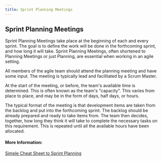 ```yaml
---
title: Sprint Planning Meetings
---
```

## Sprint Planning Meetings

Sprint Planning Meetings take place at the beginning of each and every sprint. The goal is to define the work will be done in the forthcoming sprint, and how long it will take. Sprint Planning Meetings, often shortened to Planning Meetings or just Planning, are essential when working in an agile setting.

All members of the agile team should attend the planning meeting and have some input. The meeting is typically lead and facilitated by a Scrum Master.

At the start of the meeting, or before, the team's available time is determined. This is often known as the team's "capacity". This varies from place to place, and may be in the form of days, half days, or hours.

The typical format of the meeting is that development items are taken from the backlog and put into the forthcoming sprint. The backlog should be already prepared and ready to take items from. The team then decides, together, how long they think it will take to complete the necessary tasks on this requirement. This is repeated until all the available hours have been allocated.

#### More Information:

[Simple Cheat Sheet to Sprint Planning](https://www.leadingagile.com/2012/08/simple-cheat-sheet-to-sprint-planning-meeting/)


